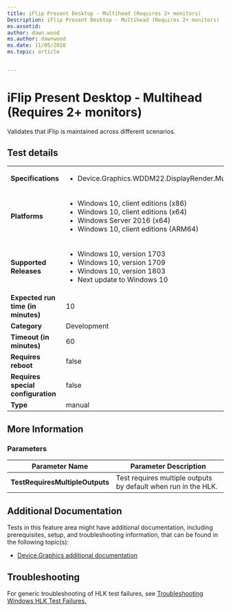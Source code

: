 ```yaml
---
title: iFlip Present Desktop - Multihead (Requires 2+ monitors)
Description: iFlip Present Desktop - Multihead (Requires 2+ monitors)
ms.assetid: 
author: dawn.wood
ms.author: dawnwood
ms.date: 11/05/2018
ms.topic: article


---
```


# iFlip Present Desktop - Multihead (Requires 2+ monitors)

Validates that iFlip is maintained across different scenarios.

## Test details

|||
|---|---|
| **Specifications**  | <ul><li>Device.Graphics.WDDM22.DisplayRender.MultiPlaneOverlay3</li></ul> |  
| **Platforms**   | <ul><li>Windows 10, client editions (x86)</li><li>Windows 10, client editions (x64)</li><li>Windows Server 2016 (x64)</li><li>Windows 10, client editions (ARM64)</li></ul> |
| **Supported Releases** | <ul><li>Windows 10, version 1703</li><li>Windows 10, version 1709</li><li>Windows 10, version 1803</li><li>Next update to Windows 10</li></ul> |
|**Expected run time (in minutes)**| 10 |
|**Category**| Development |
|**Timeout (in minutes)**| 60 |
|**Requires reboot**| false |
|**Requires special configuration**| false |
|**Type**| manual |

## More Information
### Parameters

| Parameter Name | Parameter Description |
| --- | --- |
| **TestRequiresMultipleOutputs** | Test requires multiple outputs by default when run in the HLK. |



## Additional Documentation
Tests in this feature area might have additional documentation, including prerequisites, setup, and troubleshooting information, that can be found in the following topic(s): <ul><li>[Device.Graphics additional documentation](https:///docs.microsoft.com/en-us/windows-hardware/test/hlk/testref/device-graphics-additional-documentation.md)</li></ul>

## Troubleshooting
For generic troubleshooting of HLK test failures, see [Troubleshooting Windows HLK Test Failures.](https://docs.microsoft.com/en-us/windows-hardware/HLK/troubleshooting.html)